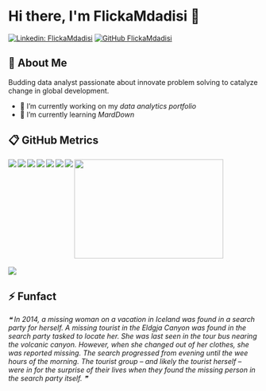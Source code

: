 # Hi there, I'm FlickaMdadisi 👋

[![Linkedin: FlickaMdadisi](https://img.shields.io/badge/-FlickaMdadisi-blue?style=flat-square&logo=Linkedin&logoColor=white&link=https://www.linkedin.com/in/FlickaMdadisi/)](https://www.linkedin.com/in/FlickaMdadisi/)
[![GitHub FlickaMdadisi](https://img.shields.io/github/followers/FlickaMdadisi?label=follow&style=social)](https://github.com/FlickaMadadisi)

## 🚀 About Me
Budding data analyst passionate about innovate problem solving to catalyze change in global development.
- 🔭 I’m currently working on my _data analytics portfolio_ 
- 🌱 I’m currently learning _MardDown_

## :clipboard: GitHub Metrics 
<img align="left" src="https://github-readme-stats.vercel.app/api?username=FlickaMdadisi&show_icons=true&theme=merko&bg_color=00000000" />
<img align="center" width="300" height="200"  src="https://media.giphy.com/media/3oriNLCq45I9mdJK1y/giphy.gif" />

<img align="left" src="https://img.shields.io/badge/RStudio-75AADB?style=for-the-badge&logo=RStudio&logoColor=white" />
<img align="left" src="https://img.shields.io/badge/Python-FFD43B?style=for-the-badge&logo=python&logoColor=blue" />
<img align="left" src="https://img.shields.io/badge/Tableau-E97627?style=for-the-badge&logo=Tableau&logoColor=white" />
<img align="left" src="https://img.shields.io/badge/Medium-12100E?style=for-the-badge&logo=medium&logoColor=whit" />
<img align="left" src="https://img.shields.io/badge/Salesforce-00A1E0?style=for-the-badge&logo=Salesforce&logoColor=white" />
<img align="left" src="https://img.shields.io/badge/Canva-%2300C4CC.svg?&style=for-the-badge&logo=Canva&logoColor=white" />
<br>
<br>
<img src="https://github-readme-activity-graph.cyclic.app/graph?username=FlickaMdadisi&theme=merko" />

## ⚡ Funfact
<!--STARTS_HERE_QUOTE_README-->
<i>❝
In 2014, a missing woman on a vacation in Iceland was found in a search party for herself. A missing tourist in the Eldgja Canyon was found in the search party tasked to locate her. She was last seen in the tour bus nearing the volcanic canyon. However, when she changed out of her clothes, she was reported missing. The search progressed from evening until the wee hours of the morning. The tourist group – and likely the tourist herself – were in for the surprise of their lives when they found the missing person in the search party itself. ❞</i>
<!--ENDS_HERE_QUOTE_README-->
